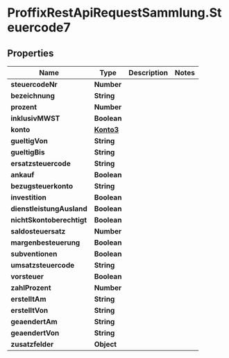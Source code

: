 # ProffixRestApiRequestSammlung.Steuercode7

## Properties
Name | Type | Description | Notes
------------ | ------------- | ------------- | -------------
**steuercodeNr** | **Number** |  | 
**bezeichnung** | **String** |  | 
**prozent** | **Number** |  | 
**inklusivMWST** | **Boolean** |  | 
**konto** | [**Konto3**](Konto3.md) |  | 
**gueltigVon** | **String** |  | 
**gueltigBis** | **String** |  | 
**ersatzsteuercode** | **String** |  | 
**ankauf** | **Boolean** |  | 
**bezugsteuerkonto** | **String** |  | 
**investition** | **Boolean** |  | 
**dienstleistungAusland** | **Boolean** |  | 
**nichtSkontoberechtigt** | **Boolean** |  | 
**saldosteuersatz** | **Number** |  | 
**margenbesteuerung** | **Boolean** |  | 
**subventionen** | **Boolean** |  | 
**umsatzsteuercode** | **String** |  | 
**vorsteuer** | **Boolean** |  | 
**zahlProzent** | **Number** |  | 
**erstelltAm** | **String** |  | 
**erstelltVon** | **String** |  | 
**geaendertAm** | **String** |  | 
**geaendertVon** | **String** |  | 
**zusatzfelder** | **Object** |  | 


